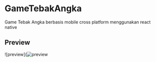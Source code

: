 # GameTebakAngka
Game Tebak Angka berbasis mobile cross platform menggunakan react native

## Preview
![preview](![preview](https://user-images.githubusercontent.com/58913447/132855792-5668f19d-3398-4f4d-84ab-3cdbd204bbb9.gif)
